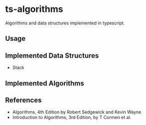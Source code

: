 # ts-algorithms
Algorithms and data structures implemented in typescript. 

## Usage

## Implemented Data Structures
- Stack

## Implemented Algorithms


## References
+ Algorithms, 4th Edition by Robert Sedgewick and Kevin Wayne
+ Introduction to Algorithms, 3rd Edition, by T Cormen et al.